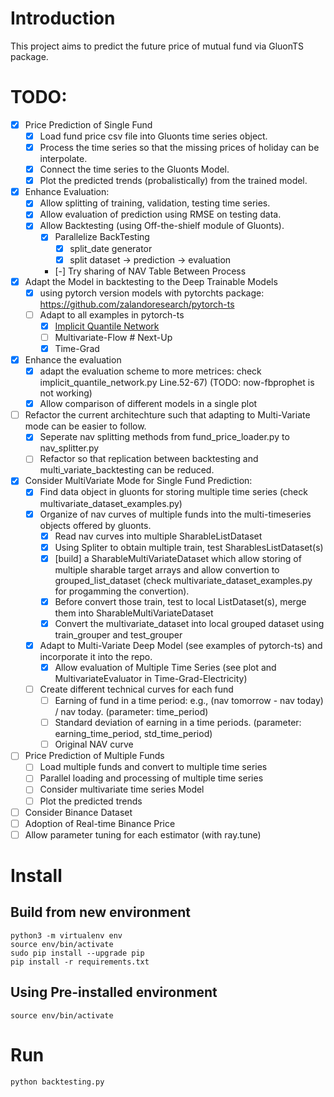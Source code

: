 # Introduction
This project aims to predict the future price of mutual fund via GluonTS package.

# TODO: 

- [X] Price Prediction of Single Fund
    - [X] Load fund price csv file into Gluonts time series object. 
    - [X] Process the time series so that the missing prices of holiday can be interpolate.
    - [X] Connect the time series to the Gluonts Model. 
    - [X] Plot the predicted trends (probalistically) from the trained model. 
- [X] Enhance Evaluation: 
    - [X] Allow splitting of training, validation, testing time series. 
    - [X] Allow evaluation of prediction using RMSE on testing data. 
    - [X] Allow Backtesting (using Off-the-shielf module of Gluonts). 
        - [X] Parallelize BackTesting
            - [X] split_date generator
            - [X] split dataset -> prediction -> evaluation
        - [-] Try sharing of NAV Table Between Process
- [X] Adapt the Model in backtesting to the Deep Trainable Models
    - [X] using pytorch version models with pytorchts package: https://github.com/zalandoresearch/pytorch-ts
    - [ ] Adapt to all examples in pytorch-ts
        - [X] [Implicit Quantile Network](https://github.com/jeffrey82221/gluonts_fund_price_forecast/commit/bcd759538396c91fc3556900d2f69250fdd7a581)
        - [ ] Multivariate-Flow # Next-Up
        - [X] Time-Grad 
- [X] Enhance the evaluation 
    - [X] adapt the evaluation scheme to more metrices: check implicit_quantile_network.py Line.52-67) (TODO: now-fbprophet is not working) 
    - [X] Allow comparison of different models in a single plot
- [ ] Refactor the current architechture such that adapting to Multi-Variate mode can be easier to follow. 
    - [X] Seperate nav splitting methods from fund_price_loader.py to nav_splitter.py
    - [ ] Refactor so that replication between backtesting and multi_variate_backtesting can be reduced. 
- [X] Consider MultiVariate Mode for Single Fund Prediction:
    - [X] Find data object in gluonts for storing multiple time series (check multivariate_dataset_examples.py)
    - [X] Organize of nav curves of multiple funds into the multi-timeseries objects offered by gluonts. 
        - [X] Read nav curves into multiple SharableListDataset 
        - [X] Using Spliter to obtain multiple train, test SharablesListDataset(s) 
        - [X] [build] a SharableMultiVariateDataset which allow storing of multiple sharable target arrays and allow convertion to 
            grouped_list_dataset (check multivariate_dataset_examples.py for progamming the convertion). 
        - [X] Before convert those train, test to local ListDataset(s), merge them into SharableMultiVariateDataset
        - [X] Convert the multivariate_dataset into local grouped dataset using train_grouper and test_grouper
    - [X] Adapt to Multi-Variate Deep Model (see examples of pytorch-ts) and incorporate it into the repo. 
        - [X] Allow evaluation of Multiple Time Series (see plot and MultivariateEvaluator in Time-Grad-Electricity) 
    - [ ] Create different technical curves for each fund
        - [ ] Earning of fund in a time period: e.g., (nav tomorrow - nav today) / nav today. (parameter: time_period)
        - [ ] Standard deviation of earning in a time periods. (parameter: earning_time_period, std_time_period) 
        - [ ] Original NAV curve 
- [ ] Price Prediction of Multiple Funds
    - [ ] Load multiple funds and convert to multiple time series 
    - [ ] Parallel loading and processing of multiple time series
    - [ ] Consider multivariate time series Model
    - [ ] Plot the predicted trends
- [ ] Consider Binance Dataset
- [ ] Adoption of Real-time Binance Price 
- [ ] Allow parameter tuning for each estimator (with ray.tune)

# Install

## Build from new environment
```
python3 -m virtualenv env
source env/bin/activate
sudo pip install --upgrade pip
pip install -r requirements.txt
```

## Using Pre-installed environment
```
source env/bin/activate
```

# Run 
```
python backtesting.py
```
